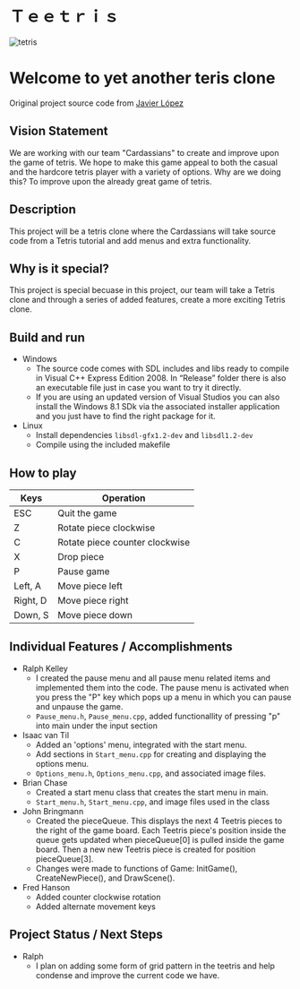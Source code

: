 # Ｔｅｅｔｒｉｓ
![tetris](https://raw.githubusercontent.com/cs3398-cardassians-prime/CS3398-cardassians-S2019/master/tetris.jpg)

# Welcome to yet another teris clone

Original project source code from [Javier López](http://www.javilop.com)

## Vision Statement
We are working with our team "Cardassians" to create and improve upon the game of tetris. We hope to make this game appeal to both the casual and the hardcore tetris player with a variety of options. Why are we doing this? To improve upon the already great game of tetris.

## Description
This project will be a tetris clone where the Cardassians will take source code from a Tetris tutorial and add menus and extra functionality.

## Why is it special?
This project is special becuase in this project, our team will take a Tetris clone and through a series of added features, create a more exciting Tetris clone.

## Build and run
* Windows
  * The source code comes with SDL includes and libs ready to compile in Visual C++ Express Edition 2008. In “Release” folder there is also an executable file just in case you want to try it directly.
  * If you are using an updated version of Visual Studios you can also install the Windows 8.1 SDk via the associated installer application and you just have to find the right package for it.
* Linux
  * Install dependencies `libsdl-gfx1.2-dev` and `libsdl1.2-dev`
  * Compile using the included makefile
  
## How to play
Keys | Operation
------------ | -------------
ESC | Quit the game
Z | Rotate piece clockwise
C | Rotate piece counter clockwise
X | Drop piece
P | Pause game
Left, A | Move piece left
Right, D | Move piece right
Down, S | Move piece down

## Individual Features / Accomplishments
* Ralph Kelley
  * I created the pause menu and all pause menu related items and implemented them into the code. The pause menu is activated when you press the "P" key which pops up a menu in which you can pause and unpause the game.  
  * `Pause_menu.h`, `Pause_menu.cpp`, added functionallity of pressing "p" into main under the input section
* Isaac van Til
  * Added an 'options' menu, integrated with the start menu.
  * Add sections in `Start_menu.cpp` for creating and displaying the options menu.
  * `Options_menu.h`, `Options_menu.cpp`, and associated image files.
* Brian Chase
  * Created a start menu class that creates the start menu in main.
  * `Start_menu.h`, `Start_menu.cpp`, and image files used in the class
* John Bringmann
  * Created the pieceQueue. This displays the next 4 Teetris pieces to the right of the game board. 
    Each Teetris piece's position inside the queue gets updated when pieceQueue[0] is pulled inside the game board.
    Then a new new Teetris piece is created for position pieceQueue[3]. 
  * Changes were made to functions of Game: InitGame(), CreateNewPiece(), and DrawScene().  
* Fred Hanson
  * Added counter clockwise rotation
  * Added alternate movement keys

 
## Project Status / Next Steps
* Ralph
  * I plan on adding some form of grid pattern in the teetris and help condense and improve the current code we have.
